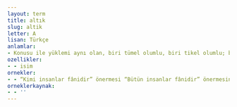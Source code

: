 ```yaml
---
layout: term
title: altık
slug: altik
letter: A
lisan: Türkçe
anlamlar:
- Konusu ile yüklemi aynı olan, biri tümel olumlu, biri tikel olumlu; biri tümel olumsuz, biri tikel olumsuz iki önerme arasındaki bağlantı durumu
ozellikler:
- - isim
ornekler:
- - “Kimi insanlar fânidir” önermesi “Bütün insanlar fânidir” önermesinin altığı olur.
orneklerkaynak:
- - ''
---
```

